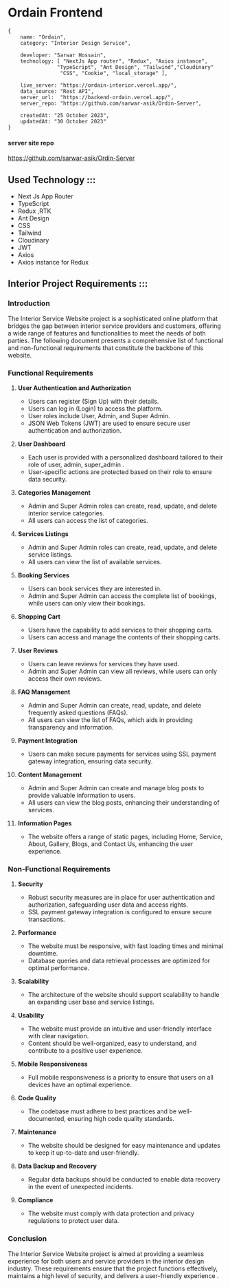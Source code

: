 # Ordain Frontend

```tsx
{
    name: "Ordain",
    category: "Interior Design Service",

    developer: "Sarwar Hossain",
    technology: [ "NextJs App router", "Redux", "Axios instance",
                "TypeScript", "Ant Design", "Tailwind","Cloudinary"
                 "CSS", "Cookie", "local_storage" ],

    live_server: "https://ordain-interior.vercel.app/",
    data_source: "Rest API",
    server_url:  "https://backend-ordain.vercel.app/",
    server_repo: "https://github.com/sarwar-asik/Ordin-Server",

    createdAt: "25 October 2023",
    updatedAt: "30 October 2023"
}
```

#### server site repo
https://github.com/sarwar-asik/Ordin-Server

## Used Technology :::

- Next Js App Router
- TypeScript
- Redux ,RTK
- Ant Design
- CSS
- Tailwind
- Cloudinary
- JWT
- Axios
- Axios instance for Redux

## Interior Project Requirements :::

### Introduction

The Interior Service Website project is a sophisticated online platform that bridges the gap between interior service providers and customers, offering a wide range of features and functionalities to meet the needs of both parties. The following document presents a comprehensive list of functional and non-functional requirements that constitute the backbone of this website.

### Functional Requirements

1. **User Authentication and Authorization**

   - Users can register (Sign Up) with their details.
   - Users can log in (Login) to access the platform.
   - User roles include User, Admin, and Super Admin.
   - JSON Web Tokens (JWT) are used to ensure secure user authentication and authorization.

2. **User Dashboard**

   - Each user is provided with a personalized dashboard tailored to their role of user, admin, super_admin .
   - User-specific actions are protected based on their role to ensure data security.

3. **Categories Management**

   - Admin and Super Admin roles can create, read, update, and delete interior service categories.
   - All users can access the list of categories.

4. **Services Listings**

   - Admin and Super Admin roles can create, read, update, and delete service listings.
   - All users can view the list of available services.

5. **Booking Services**

   - Users can book services they are interested in.
   - Admin and Super Admin can access the complete list of bookings, while users can only view their bookings.

6. **Shopping Cart**

   - Users have the capability to add services to their shopping carts.
   - Users can access and manage the contents of their shopping carts.

7. **User Reviews**

   - Users can leave reviews for services they have used.
   - Admin and Super Admin can view all reviews, while users can only access their own reviews.

8. **FAQ Management**

   - Admin and Super Admin can create, read, update, and delete frequently asked questions (FAQs).
   - All users can view the list of FAQs, which aids in providing transparency and information.

9. **Payment Integration**

   - Users can make secure payments for services using SSL payment gateway integration, ensuring data security.

10. **Content Management**

    - Admin and Super Admin can create and manage blog posts to provide valuable information to users.
    - All users can view the blog posts, enhancing their understanding of services.

11. **Information Pages**
    - The website offers a range of static pages, including Home, Service, About, Gallery, Blogs, and Contact Us, enhancing the user experience.

### Non-Functional Requirements

1. **Security**

   - Robust security measures are in place for user authentication and authorization, safeguarding user data and access rights.
   - SSL payment gateway integration is configured to ensure secure transactions.

2. **Performance**

   - The website must be responsive, with fast loading times and minimal downtime.
   - Database queries and data retrieval processes are optimized for optimal performance.

3. **Scalability**

   - The architecture of the website should support scalability to handle an expanding user base and service listings.

4. **Usability**

   - The website must provide an intuitive and user-friendly interface with clear navigation.
   - Content should be well-organized, easy to understand, and contribute to a positive user experience.

5. **Mobile Responsiveness**

   - Full mobile responsiveness is a priority to ensure that users on all devices have an optimal experience.

6. **Code Quality**

   - The codebase must adhere to best practices and be well-documented, ensuring high code quality standards.

7. **Maintenance**

   - The website should be designed for easy maintenance and updates to keep it up-to-date and user-friendly.

8. **Data Backup and Recovery**

   - Regular data backups should be conducted to enable data recovery in the event of unexpected incidents.

9. **Compliance**
   - The website must comply with data protection and privacy regulations to protect user data.

### Conclusion

The Interior Service Website project is aimed at providing a seamless experience for both users and service providers in the interior design industry. These requirements ensure that the project functions effectively, maintains a high level of security, and delivers a user-friendly experience .
